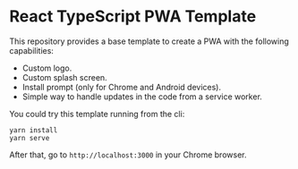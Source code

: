 # React TypeScript PWA Template

This repository provides a base template to create a PWA with the following capabilities:

- Custom logo.
- Custom splash screen.
- Install prompt (only for Chrome and Android devices).
- Simple way to handle updates in the code from a service worker.

You could try this template running from the cli:

```
yarn install
yarn serve
```

After that, go to `http://localhost:3000` in your Chrome browser.
